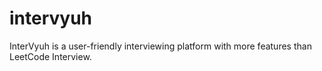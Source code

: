 # intervyuh
InterVyuh is a user-friendly interviewing platform with more features than LeetCode Interview.
